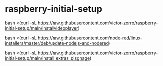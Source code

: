 # raspberry-initial-setup

bash <(curl -sL https://raw.githubusercontent.com/victor-zorro/raspberry-initial-setup/main/installvideoplayer)

bash <(curl -sL https://raw.githubusercontent.com/node-red/linux-installers/master/deb/update-nodejs-and-nodered)

bash <(curl -sL https://raw.githubusercontent.com/victor-zorro/raspberry-initial-setup/main/install_extras_pisgnage)
